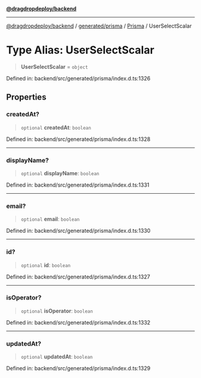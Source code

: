 [**@dragdropdeploy/backend**](../../../../../README.md)

***

[@dragdropdeploy/backend](../../../../../README.md) / [generated/prisma](../../../README.md) / [Prisma](../README.md) / UserSelectScalar

# Type Alias: UserSelectScalar

> **UserSelectScalar** = `object`

Defined in: backend/src/generated/prisma/index.d.ts:1326

## Properties

### createdAt?

> `optional` **createdAt**: `boolean`

Defined in: backend/src/generated/prisma/index.d.ts:1328

***

### displayName?

> `optional` **displayName**: `boolean`

Defined in: backend/src/generated/prisma/index.d.ts:1331

***

### email?

> `optional` **email**: `boolean`

Defined in: backend/src/generated/prisma/index.d.ts:1330

***

### id?

> `optional` **id**: `boolean`

Defined in: backend/src/generated/prisma/index.d.ts:1327

***

### isOperator?

> `optional` **isOperator**: `boolean`

Defined in: backend/src/generated/prisma/index.d.ts:1332

***

### updatedAt?

> `optional` **updatedAt**: `boolean`

Defined in: backend/src/generated/prisma/index.d.ts:1329
